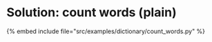 # Solution: count words (plain)


{% embed include file="src/examples/dictionary/count_words.py" %}
